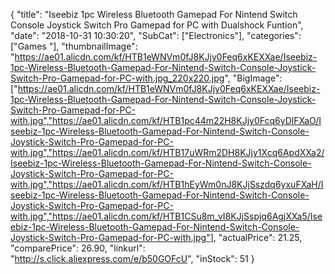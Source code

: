 {
	"title": "Iseebiz 1pc Wireless Bluetooth Gamepad For Nintend Switch Console Joystick Switch Pro Gamepad for PC with Dualshock Funtion",
	"date": "2018-10-31 10:30:20",
	"SubCat": ["Electronics"],
	"categories": ["Games "],
	"thumbnailImage": "https://ae01.alicdn.com/kf/HTB1eWNVm0fJ8KJjy0Feq6xKEXXae/Iseebiz-1pc-Wireless-Bluetooth-Gamepad-For-Nintend-Switch-Console-Joystick-Switch-Pro-Gamepad-for-PC-with.jpg_220x220.jpg",
	"BigImage": ["https://ae01.alicdn.com/kf/HTB1eWNVm0fJ8KJjy0Feq6xKEXXae/Iseebiz-1pc-Wireless-Bluetooth-Gamepad-For-Nintend-Switch-Console-Joystick-Switch-Pro-Gamepad-for-PC-with.jpg","https://ae01.alicdn.com/kf/HTB1pc44m22H8KJjy0Fcq6yDlFXaO/Iseebiz-1pc-Wireless-Bluetooth-Gamepad-For-Nintend-Switch-Console-Joystick-Switch-Pro-Gamepad-for-PC-with.jpg","https://ae01.alicdn.com/kf/HTB17uWRm2DH8KJjy1Xcq6ApdXXa2/Iseebiz-1pc-Wireless-Bluetooth-Gamepad-For-Nintend-Switch-Console-Joystick-Switch-Pro-Gamepad-for-PC-with.jpg","https://ae01.alicdn.com/kf/HTB1hEyWm0nJ8KJjSszdq6yxuFXaH/Iseebiz-1pc-Wireless-Bluetooth-Gamepad-For-Nintend-Switch-Console-Joystick-Switch-Pro-Gamepad-for-PC-with.jpg","https://ae01.alicdn.com/kf/HTB1CSu8m_vI8KJjSspjq6AgjXXa5/Iseebiz-1pc-Wireless-Bluetooth-Gamepad-For-Nintend-Switch-Console-Joystick-Switch-Pro-Gamepad-for-PC-with.jpg"],
	"actualPrice": 21.25,
	"comparePrice": 26.90,
	"linkurl": "http://s.click.aliexpress.com/e/b50GOFcU",
	"inStock": 51
}
